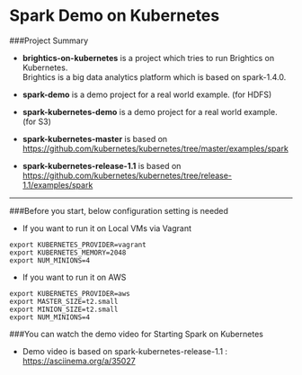# Spark Demo on Kubernetes

###Project Summary

* **brightics-on-kubernetes** is a project which tries to run Brightics on Kubernetes. <br/>
Brightics is a big data analytics platform which is based on spark-1.4.0.

* **spark-demo** is a demo project for a real world example. (for HDFS)<br/>

* **spark-kubernetes-demo** is a demo project for a real world example. (for S3)<br/>

* **spark-kubernetes-master** is based on <br/>
https://github.com/kubernetes/kubernetes/tree/master/examples/spark

* **spark-kubernetes-release-1.1** is based on <br/>
https://github.com/kubernetes/kubernetes/tree/release-1.1/examples/spark

---

###Before you start, below configuration setting is needed

* If you want to run it on Local VMs via Vagrant
```console
export KUBERNETES_PROVIDER=vagrant
export KUBERNETES_MEMORY=2048
export NUM_MINIONS=4
```

* If you want to run it on AWS
```console
export KUBERNETES_PROVIDER=aws
export MASTER_SIZE=t2.small
export MINION_SIZE=t2.small
export NUM_MINIONS=4
```

###You can watch the demo video for Starting Spark on Kubernetes

* Demo video is based on spark-kubernetes-release-1.1 : https://asciinema.org/a/35027
